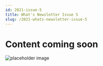 ```yaml
---
id: 2021-issue-5
title: What's Newsletter Issue 5
slug: /2021-whats-newsletter-issue-5
---
```


# Content coming soon
![placeholder image](/img/coming-soon.png)